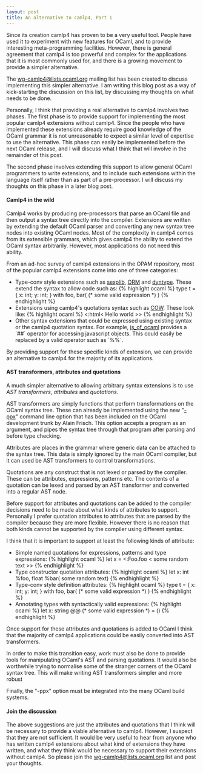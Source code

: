```yaml
--- 
layout: post 
title: An alternative to camlp4, Part 1
--- 
```

Since its creation camlp4 has proven to be a very useful tool. People have used
it to experiment with new features for OCaml, and to provide interesting
meta-programming facilities. However, there is general agreement that camlp4 is
too powerful and complex for the applications that it is most commonly used for,
and there is a growing movement to provide a simpler alternative.

The [wg-camlp4@lists.ocaml.org](http://lists.ocaml.org/listinfo/wg-camlp4) mailing
list has been created to discuss implementing this simpler alternative. I am
writing this blog post as a way of kick-starting the discussion on this list, by
discussing my thoughts on what needs to be done.

Personally, I think that providing a real alternative to camlp4 involves two
phases. The first phase is to provide support for implementing the most popular
camlp4 extensions without camlp4. Since the people who have implemented these
extensions already require good knowledge of the OCaml grammar it is not
unreasonable to expect a similar level of expertise to use the alternative. This
phase can easily be implemented before the next OCaml release, and I will
discuss what I think that will involve in the remainder of this post.

The second phase involves extending this support to allow general OCaml
programmers to write extensions, and to include such extensions within the
language itself rather than as part of a pre-processor. I will discuss my
thoughts on this phase in a later blog post.

#### Camlp4 in the wild ####

Camlp4 works by producing pre-processors that parse an OCaml file and then output
a syntax tree directly into the compiler. Extensions are written by extending
the default OCaml parser and converting any new syntax tree nodes into existing
OCaml nodes. Most of the complexity in camlp4 comes from its extensible
grammars, which gives camlp4 the ability to extend the OCaml syntax
arbitrarily. However, most applications do not need this ability. 

From an ad-hoc survey of camlp4 extensions in the OPAM repository, most of the
popular camlp4 extensions come into one of three categories: 
<ul>
<li>
Type-conv style extensions such as 
<a href="https://bitbucket.org/yminsky/ocaml-core/wiki/Home">sexplib</a>, 
<a href="https://github.com/mirage/orm">ORM</a> and 
<a href="https://github.com/mirage/dyntype">dyntype</a>. 
These extend the syntax to allow code such as:
{% highlight ocaml %}
type t = 
{ x: int;
  y: int; }
with foo, bar( (* some valid expression *) )
{% endhighlight %}
</li>
<li>
Extensions using camlp4's quotations syntax such as 
<a href="https://github.com/mirage/ocaml-cow">COW</a>. These look like:
{% highlight ocaml %}
<:html< <body> Hello world </body>  >>
{% endhighlight %}
</li>
<li>
Other syntax extensions that could be expressed using existing syntax or the
camlp4 quotation syntax. For example, 
<a href="http://ocsigen.org/js_of_ocaml/">js_of_ocaml</a> provides a
`##` operator for accessing javascript objects. This could easily be replaced by
a valid operator such as `%%`.
</li>
</ul>

By providing support for these specific kinds of extension, we can provide an
alternative to camlp4 for the majority of its applications.

#### AST transformers, attributes and quotations ####

A much simpler alternative to allowing arbitrary syntax extensions is to use
*AST transformers*, *attributes* and *quotations*.

AST transformers are simply functions that perform transformations on the OCaml
syntax tree. These can already be implemented using the new
"[-ppx](http://www.lexifi.com/blog/syntax-extensions-without-camlp4-lets-do-it)"
command line option that has been included on the OCaml development trunk by
Alain Frisch. This option accepts a program as an argument, and pipes the syntax
tree through that program after parsing and before type checking.

Attributes are places in the grammar where generic data can be attached to the
syntax tree. This data is simply ignored by the main OCaml compiler, but it can
used be AST transformers to control transformations. 

Quotations are any construct that is not lexed or parsed by the compiler. These
can be attributes, expressions, patterns etc. The contents of a quotation can be
lexed and parsed by an AST transformer and converted into a regular AST node.

Before support for attributes and quotations can be added to the compiler
decisions need to be made about what kinds of attributes to support. Personally
I prefer quotation attributes to attributes that are parsed by the compiler
because they are more flexible. However there is no reason that both kinds
cannot be supported by the compiler using different syntax.

I think that it is important to support at least the following kinds of attribute:
<ul>
<li>
Simple named quotations for expressions, patterns and type expressions:
{% highlight ocaml %}
let x = <:Foo.foo < some random text >>
{% endhighlight %}
</li>
<li>
Type constructor quotation attributes:
{% highlight ocaml %}
let x: int %foo, float %bar( some random text)
{% endhighlight %}
</li>
<li>
Type-conv style definition attributes:
{% highlight ocaml %}
type t = 
{ x: int;
  y: int; }
with foo, bar( (* some valid expression *) )
{% endhighlight %}
</li>
<li>
Annotating types with syntactically valid expressions:
{% highlight ocaml %}
let x: string @@ (* some valid expression *) = ()
{% endhighlight %}
</li>
</ul>

Once support for these attributes and quotations is added to OCaml I think that
the majority of camlp4 applications could be easily converted into AST
transformers.

In order to make this transition easy, work must also be done to provide tools
for manipulating OCaml's AST and parsing quotations. It would also be worthwhile
trying to normalise some of the stranger corners of the OCaml syntax tree. This
will make writing AST transformers simpler and more robust

Finally, the "-ppx" option must be integrated into the many OCaml build
systems.

#### Join the discussion ####

The above suggestions are just the attributes and quotations that I think will
be necessary to provide a viable alternative to camlp4. However, I suspect that
they are not sufficient. It would be very useful to hear from anyone who has
written camlp4 extensions about what kind of extensions they have written, and
what they think would be necessary to support their extensions without
camlp4. So please join the
[wg-camlp4@lists.ocaml.org](http://lists.ocaml.org/listinfo/wg-camlp4) list and post
your thoughts.
